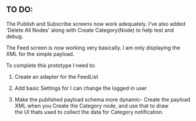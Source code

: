 TO DO:
--------------------------------------------------------------------------------------------------
The Publish and Subscribe screens now work adequately.
I've also added 'Delete All Nodes' along with Create Category(Node) to help test and debug.

The Feed screen is now working very basically. I am only displaying the XML for the simple payload.

To complete this prototype I need to:

1. Create an adapter for the FeedList

2. Add basic Settings for I can change the logged in user

3. Make the published payload schema more dynamic- Create the payload XML when you Create the Category node, and use that to draw    
   the UI thats used to collect the data for Category notification.
   


